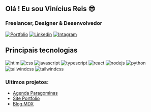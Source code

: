 ## Olá ! Eu sou Vinícius Reis 😎
### Freelancer, Designer & Desenvolvedor

[![Portfolio](https://img.shields.io/badge/site_portfolio-000000?style=for-the-badge&logo=About.me&logoColor=white)](https://vinidev.tech)
[![Linkedin](https://img.shields.io/badge/LinkedIn-0077B5?style=for-the-badge&logo=linkedin&logoColor=white)](https://www.linkedin.com/in/viniciusreis-pgm)
[![Intagram](https://img.shields.io/badge/Instagram-E4405F?style=for-the-badge&logo=instagram&logoColor=white)](https://www.instagram.com/vinicius_dev/)

## Principais tecnologias

<div style="diplay: inline_block">
  <img align="center" alt="htlm" src="https://img.shields.io/badge/HTML5-E34F26?style=for-the-badge&logo=html5&logoColor=white"/>
  <img align="center" alt="css" src="https://img.shields.io/badge/CSS3-1572B6?style=for-the-badge&logo=css3&logoColor=white"/>
  <img align="center" alt="javascript" src="https://img.shields.io/badge/JavaScript-F7DF1E?style=for-the-badge&logo=javascript&logoColor=black"/>
  <img align="center" alt="typescript" src="https://img.shields.io/badge/TypeScript-007ACC?style=for-the-badge&logo=typescript&logoColor=white"/>
  <img align="center" alt="react" src="https://img.shields.io/badge/React-20232A?style=for-the-badge&logo=react&logoColor=61DAFB"/>
  <img align="center" alt="nodejs" src="https://img.shields.io/badge/Node.js-43853D?style=for-the-badge&logo=node.js&logoColor=white"/>
  <img align="center" alt="python" src="https://img.shields.io/badge/Python-14354C?style=for-the-badge&logo=python&logoColor=white"/>
  <img align="center" alt="tailwindcss" src="https://img.shields.io/badge/Tailwind_CSS-38B2AC?style=for-the-badge&logo=tailwind-css&logoColor=white"/>
  <img align="center" alt="tailwindcss" src="https://img.shields.io/badge/Astro-EB6E1F?style=for-the-badge&logo=astro&logoColor=white"/> 
</div>

### Ultimos projetos:
- [Agenda Paragominas](https://github.com/vinicius-dsr/agenda-paragominas)
- [Site Portfolio](https://github.com/vinicius-dsr/vinidev-site)
- [Blog MDX](https://github.com/vinicius-dsr/mdx-blog)
